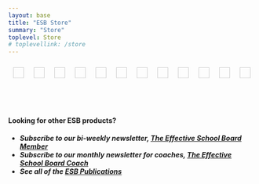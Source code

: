 ```yaml
---
layout: base
title: "ESB Store"
summary: "Store"
toplevel: Store
# toplevellink: /store
---
```



<style type="text/css">
  .button-container {
      display: flex;
      flex-wrap: wrap;
  }
  .buy-button-item {
      border: 1px solid #ccc;
      margin: 10px;
      display: inline-block;
      align-self: flex-end;
      padding: 10px; 
  }
</style>

<div class="button-container">
  
<div class="buy-button-item"><!-- start buy button code here -->
  
<div id='product-component-1734480591729'></div>
<script type="text/javascript">
/*<![CDATA[*/
(function () {
  var scriptURL = 'https://sdks.shopifycdn.com/buy-button/latest/buy-button-storefront.min.js';
  if (window.ShopifyBuy) {
    if (window.ShopifyBuy.UI) {
      ShopifyBuyInit();
    } else {
      loadScript();
    }
  } else {
    loadScript();
  }
  function loadScript() {
    var script = document.createElement('script');
    script.async = true;
    script.src = scriptURL;
    (document.getElementsByTagName('head')[0] || document.getElementsByTagName('body')[0]).appendChild(script);
    script.onload = ShopifyBuyInit;
  }
  function ShopifyBuyInit() {
    var client = ShopifyBuy.buildClient({
      domain: 'rdr0dk-ee.myshopify.com',
      storefrontAccessToken: 'a98222e68b67e5a4636fef2b3ff0dad8',
    });
    ShopifyBuy.UI.onReady(client).then(function (ui) {
      ui.createComponent('product', {
        id: '9724681060658',
        node: document.getElementById('product-component-1734480591729'),
        moneyFormat: '%24%7B%7Bamount%7D%7D',
        options: {
  "product": {
    "styles": {
      "product": {
        "@media (min-width: 601px)": {
          "max-width": "calc(25% - 20px)",
          "margin-left": "20px",
          "margin-bottom": "50px"
        }
      },
      "button": {
        ":hover": {
          "background-color": "#2e99c7"
        },
        "background-color": "#33aadd",
        ":focus": {
          "background-color": "#2e99c7"
        }
      }
    },
    "buttonDestination": "modal",
    "contents": {
      "options": false
    },
    "text": {
      "button": "View Product"
    }
  },
  "productSet": {
    "styles": {
      "products": {
        "@media (min-width: 601px)": {
          "margin-left": "-20px"
        }
      }
    }
  },
  "modalProduct": {
    "contents": {
      "img": false,
      "imgWithCarousel": true,
      "button": false,
      "buttonWithQuantity": true
    },
    "styles": {
      "product": {
        "@media (min-width: 601px)": {
          "max-width": "100%",
          "margin-left": "0px",
          "margin-bottom": "0px"
        }
      },
      "button": {
        ":hover": {
          "background-color": "#2e99c7"
        },
        "background-color": "#33aadd",
        ":focus": {
          "background-color": "#2e99c7"
        }
      }
    },
    "text": {
      "button": "Add to Cart"
    }
  },
  "option": {},
  "cart": {
    "styles": {
      "button": {
        ":hover": {
          "background-color": "#2e99c7"
        },
        "background-color": "#33aadd",
        ":focus": {
          "background-color": "#2e99c7"
        }
      }
    },
    "text": {
      "total": "Subtotal",
      "button": "Checkout"
    }
  },
  "toggle": {
    "styles": {
      "toggle": {
        "background-color": "#33aadd",
        ":hover": {
          "background-color": "#2e99c7"
        },
        ":focus": {
          "background-color": "#2e99c7"
        }
      }
    }
  }
},
      });
    });
  }
})();
/*]]>*/
</script>

</div> <!-- end ofbuy button code -->



<div class="buy-button-item"><!-- start of buy button code -->

<div id='product-component-1734473630186'></div>
<script type="text/javascript">
/*<![CDATA[*/
(function () {
  var scriptURL = 'https://sdks.shopifycdn.com/buy-button/latest/buy-button-storefront.min.js';
  if (window.ShopifyBuy) {
    if (window.ShopifyBuy.UI) {
      ShopifyBuyInit();
    } else {
      loadScript();
    }
  } else {
    loadScript();
  }
  function loadScript() {
    var script = document.createElement('script');
    script.async = true;
    script.src = scriptURL;
    (document.getElementsByTagName('head')[0] || document.getElementsByTagName('body')[0]).appendChild(script);
    script.onload = ShopifyBuyInit;
  }
  function ShopifyBuyInit() {
    var client = ShopifyBuy.buildClient({
      domain: 'rdr0dk-ee.myshopify.com',
      storefrontAccessToken: 'a98222e68b67e5a4636fef2b3ff0dad8',
    });
    ShopifyBuy.UI.onReady(client).then(function (ui) {
      ui.createComponent('product', {
        id: '9724750168370',
        node: document.getElementById('product-component-1734473630186'),
        moneyFormat: '%24%7B%7Bamount%7D%7D',
        options: {
  "product": {
    "styles": {
      "product": {
        "@media (min-width: 601px)": {
          "max-width": "calc(25% - 20px)",
          "margin-left": "20px",
          "margin-bottom": "50px"
        }
      },
      "button": {
        ":hover": {
          "background-color": "#2e99c7"
        },
        "background-color": "#33aadd",
        ":focus": {
          "background-color": "#2e99c7"
        }
      }
    },
    "buttonDestination": "modal",
    "contents": {
      "options": false
    },
    "text": {
      "button": "View Product"
    }
  },
  "productSet": {
    "styles": {
      "products": {
        "@media (min-width: 601px)": {
          "margin-left": "-20px"
        }
      }
    }
  },
  "modalProduct": {
    "contents": {
      "img": false,
      "imgWithCarousel": true,
      "button": false,
      "buttonWithQuantity": true
    },
    "styles": {
      "product": {
        "@media (min-width: 601px)": {
          "max-width": "100%",
          "margin-left": "0px",
          "margin-bottom": "0px"
        }
      },
      "button": {
        ":hover": {
          "background-color": "#2e99c7"
        },
        "background-color": "#33aadd",
        ":focus": {
          "background-color": "#2e99c7"
        }
      }
    },
    "text": {
      "button": "Add to Cart"
    }
  },
  "option": {},
  "cart": {
    "styles": {
      "button": {
        ":hover": {
          "background-color": "#2e99c7"
        },
        "background-color": "#33aadd",
        ":focus": {
          "background-color": "#2e99c7"
        }
      }
    },
    "text": {
      "total": "Subtotal",
      "button": "Checkout"
    }
  },
  "toggle": {
    "styles": {
      "toggle": {
        "background-color": "#33aadd",
        ":hover": {
          "background-color": "#2e99c7"
        },
        ":focus": {
          "background-color": "#2e99c7"
        }
      }
    }
  }
},
      });
    });
  }
})();
/*]]>*/
</script>

</div> <!-- end ofbuy button code -->


<div class="buy-button-item"><!-- start of buy button code -->

<div id='product-component-1734473705645'></div>
<script type="text/javascript">
/*<![CDATA[*/
(function () {
  var scriptURL = 'https://sdks.shopifycdn.com/buy-button/latest/buy-button-storefront.min.js';
  if (window.ShopifyBuy) {
    if (window.ShopifyBuy.UI) {
      ShopifyBuyInit();
    } else {
      loadScript();
    }
  } else {
    loadScript();
  }
  function loadScript() {
    var script = document.createElement('script');
    script.async = true;
    script.src = scriptURL;
    (document.getElementsByTagName('head')[0] || document.getElementsByTagName('body')[0]).appendChild(script);
    script.onload = ShopifyBuyInit;
  }
  function ShopifyBuyInit() {
    var client = ShopifyBuy.buildClient({
      domain: 'rdr0dk-ee.myshopify.com',
      storefrontAccessToken: 'a98222e68b67e5a4636fef2b3ff0dad8',
    });
    ShopifyBuy.UI.onReady(client).then(function (ui) {
      ui.createComponent('product', {
        id: '9724749971762',
        node: document.getElementById('product-component-1734473705645'),
        moneyFormat: '%24%7B%7Bamount%7D%7D',
        options: {
  "product": {
    "styles": {
      "product": {
        "@media (min-width: 601px)": {
          "max-width": "calc(25% - 20px)",
          "margin-left": "20px",
          "margin-bottom": "50px"
        }
      },
      "button": {
        ":hover": {
          "background-color": "#2e99c7"
        },
        "background-color": "#33aadd",
        ":focus": {
          "background-color": "#2e99c7"
        }
      }
    },
    "buttonDestination": "modal",
    "contents": {
      "options": false
    },
    "text": {
      "button": "View Product"
    }
  },
  "productSet": {
    "styles": {
      "products": {
        "@media (min-width: 601px)": {
          "margin-left": "-20px"
        }
      }
    }
  },
  "modalProduct": {
    "contents": {
      "img": false,
      "imgWithCarousel": true,
      "button": false,
      "buttonWithQuantity": true
    },
    "styles": {
      "product": {
        "@media (min-width: 601px)": {
          "max-width": "100%",
          "margin-left": "0px",
          "margin-bottom": "0px"
        }
      },
      "button": {
        ":hover": {
          "background-color": "#2e99c7"
        },
        "background-color": "#33aadd",
        ":focus": {
          "background-color": "#2e99c7"
        }
      }
    },
    "text": {
      "button": "Add to Cart"
    }
  },
  "option": {},
  "cart": {
    "styles": {
      "button": {
        ":hover": {
          "background-color": "#2e99c7"
        },
        "background-color": "#33aadd",
        ":focus": {
          "background-color": "#2e99c7"
        }
      }
    },
    "text": {
      "total": "Subtotal",
      "button": "Checkout"
    }
  },
  "toggle": {
    "styles": {
      "toggle": {
        "background-color": "#33aadd",
        ":hover": {
          "background-color": "#2e99c7"
        },
        ":focus": {
          "background-color": "#2e99c7"
        }
      }
    }
  }
},
      });
    });
  }
})();
/*]]>*/
</script>

</div> <!-- end ofbuy button code -->


<div class="buy-button-item"><!-- start of buy button code -->

<div id='product-component-1734473761321'></div>
<script type="text/javascript">
/*<![CDATA[*/
(function () {
  var scriptURL = 'https://sdks.shopifycdn.com/buy-button/latest/buy-button-storefront.min.js';
  if (window.ShopifyBuy) {
    if (window.ShopifyBuy.UI) {
      ShopifyBuyInit();
    } else {
      loadScript();
    }
  } else {
    loadScript();
  }
  function loadScript() {
    var script = document.createElement('script');
    script.async = true;
    script.src = scriptURL;
    (document.getElementsByTagName('head')[0] || document.getElementsByTagName('body')[0]).appendChild(script);
    script.onload = ShopifyBuyInit;
  }
  function ShopifyBuyInit() {
    var client = ShopifyBuy.buildClient({
      domain: 'rdr0dk-ee.myshopify.com',
      storefrontAccessToken: 'a98222e68b67e5a4636fef2b3ff0dad8',
    });
    ShopifyBuy.UI.onReady(client).then(function (ui) {
      ui.createComponent('product', {
        id: '9724750299442',
        node: document.getElementById('product-component-1734473761321'),
        moneyFormat: '%24%7B%7Bamount%7D%7D',
        options: {
  "product": {
    "styles": {
      "product": {
        "@media (min-width: 601px)": {
          "max-width": "calc(25% - 20px)",
          "margin-left": "20px",
          "margin-bottom": "50px"
        }
      },
      "button": {
        ":hover": {
          "background-color": "#2e99c7"
        },
        "background-color": "#33aadd",
        ":focus": {
          "background-color": "#2e99c7"
        }
      }
    },
    "buttonDestination": "modal",
    "contents": {
      "options": false
    },
    "text": {
      "button": "View Product"
    }
  },
  "productSet": {
    "styles": {
      "products": {
        "@media (min-width: 601px)": {
          "margin-left": "-20px"
        }
      }
    }
  },
  "modalProduct": {
    "contents": {
      "img": false,
      "imgWithCarousel": true,
      "button": false,
      "buttonWithQuantity": true
    },
    "styles": {
      "product": {
        "@media (min-width: 601px)": {
          "max-width": "100%",
          "margin-left": "0px",
          "margin-bottom": "0px"
        }
      },
      "button": {
        ":hover": {
          "background-color": "#2e99c7"
        },
        "background-color": "#33aadd",
        ":focus": {
          "background-color": "#2e99c7"
        }
      }
    },
    "text": {
      "button": "Add to Cart"
    }
  },
  "option": {},
  "cart": {
    "styles": {
      "button": {
        ":hover": {
          "background-color": "#2e99c7"
        },
        "background-color": "#33aadd",
        ":focus": {
          "background-color": "#2e99c7"
        }
      }
    },
    "text": {
      "total": "Subtotal",
      "button": "Checkout"
    }
  },
  "toggle": {
    "styles": {
      "toggle": {
        "background-color": "#33aadd",
        ":hover": {
          "background-color": "#2e99c7"
        },
        ":focus": {
          "background-color": "#2e99c7"
        }
      }
    }
  }
},
      });
    });
  }
})();
/*]]>*/
</script>

</div> <!-- end ofbuy button code -->


<div class="buy-button-item"><!-- start of buy button code -->

<div id='product-component-1734474701560'></div>
<script type="text/javascript">
/*<![CDATA[*/
(function () {
  var scriptURL = 'https://sdks.shopifycdn.com/buy-button/latest/buy-button-storefront.min.js';
  if (window.ShopifyBuy) {
    if (window.ShopifyBuy.UI) {
      ShopifyBuyInit();
    } else {
      loadScript();
    }
  } else {
    loadScript();
  }
  function loadScript() {
    var script = document.createElement('script');
    script.async = true;
    script.src = scriptURL;
    (document.getElementsByTagName('head')[0] || document.getElementsByTagName('body')[0]).appendChild(script);
    script.onload = ShopifyBuyInit;
  }
  function ShopifyBuyInit() {
    var client = ShopifyBuy.buildClient({
      domain: 'rdr0dk-ee.myshopify.com',
      storefrontAccessToken: 'a98222e68b67e5a4636fef2b3ff0dad8',
    });
    ShopifyBuy.UI.onReady(client).then(function (ui) {
      ui.createComponent('product', {
        id: '9724749873458',
        node: document.getElementById('product-component-1734474701560'),
        moneyFormat: '%24%7B%7Bamount%7D%7D',
        options: {
  "product": {
    "styles": {
      "product": {
        "@media (min-width: 601px)": {
          "max-width": "calc(25% - 20px)",
          "margin-left": "20px",
          "margin-bottom": "50px"
        }
      },
      "button": {
        ":hover": {
          "background-color": "#2e99c7"
        },
        "background-color": "#33aadd",
        ":focus": {
          "background-color": "#2e99c7"
        }
      }
    },
    "buttonDestination": "modal",
    "contents": {
      "options": false
    },
    "text": {
      "button": "View Product"
    }
  },
  "productSet": {
    "styles": {
      "products": {
        "@media (min-width: 601px)": {
          "margin-left": "-20px"
        }
      }
    }
  },
  "modalProduct": {
    "contents": {
      "img": false,
      "imgWithCarousel": true,
      "button": false,
      "buttonWithQuantity": true
    },
    "styles": {
      "product": {
        "@media (min-width: 601px)": {
          "max-width": "100%",
          "margin-left": "0px",
          "margin-bottom": "0px"
        }
      },
      "button": {
        ":hover": {
          "background-color": "#2e99c7"
        },
        "background-color": "#33aadd",
        ":focus": {
          "background-color": "#2e99c7"
        }
      }
    },
    "text": {
      "button": "Add to Cart"
    }
  },
  "option": {},
  "cart": {
    "styles": {
      "button": {
        ":hover": {
          "background-color": "#2e99c7"
        },
        "background-color": "#33aadd",
        ":focus": {
          "background-color": "#2e99c7"
        }
      }
    },
    "text": {
      "total": "Subtotal",
      "button": "Checkout"
    }
  },
  "toggle": {
    "styles": {
      "toggle": {
        "background-color": "#33aadd",
        ":hover": {
          "background-color": "#2e99c7"
        },
        ":focus": {
          "background-color": "#2e99c7"
        }
      }
    }
  }
},
      });
    });
  }
})();
/*]]>*/
</script>  

</div> <!-- end of buy button code -->




<div class="buy-button-item"><!-- start of buy button code -->

<div id='product-component-1734474742098'></div>
<script type="text/javascript">
/*<![CDATA[*/
(function () {
  var scriptURL = 'https://sdks.shopifycdn.com/buy-button/latest/buy-button-storefront.min.js';
  if (window.ShopifyBuy) {
    if (window.ShopifyBuy.UI) {
      ShopifyBuyInit();
    } else {
      loadScript();
    }
  } else {
    loadScript();
  }
  function loadScript() {
    var script = document.createElement('script');
    script.async = true;
    script.src = scriptURL;
    (document.getElementsByTagName('head')[0] || document.getElementsByTagName('body')[0]).appendChild(script);
    script.onload = ShopifyBuyInit;
  }
  function ShopifyBuyInit() {
    var client = ShopifyBuy.buildClient({
      domain: 'rdr0dk-ee.myshopify.com',
      storefrontAccessToken: 'a98222e68b67e5a4636fef2b3ff0dad8',
    });
    ShopifyBuy.UI.onReady(client).then(function (ui) {
      ui.createComponent('product', {
        id: '9724750070066',
        node: document.getElementById('product-component-1734474742098'),
        moneyFormat: '%24%7B%7Bamount%7D%7D',
        options: {
  "product": {
    "styles": {
      "product": {
        "@media (min-width: 601px)": {
          "max-width": "calc(25% - 20px)",
          "margin-left": "20px",
          "margin-bottom": "50px"
        }
      },
      "button": {
        ":hover": {
          "background-color": "#2e99c7"
        },
        "background-color": "#33aadd",
        ":focus": {
          "background-color": "#2e99c7"
        }
      }
    },
    "buttonDestination": "modal",
    "contents": {
      "options": false
    },
    "text": {
      "button": "View Product"
    }
  },
  "productSet": {
    "styles": {
      "products": {
        "@media (min-width: 601px)": {
          "margin-left": "-20px"
        }
      }
    }
  },
  "modalProduct": {
    "contents": {
      "img": false,
      "imgWithCarousel": true,
      "button": false,
      "buttonWithQuantity": true
    },
    "styles": {
      "product": {
        "@media (min-width: 601px)": {
          "max-width": "100%",
          "margin-left": "0px",
          "margin-bottom": "0px"
        }
      },
      "button": {
        ":hover": {
          "background-color": "#2e99c7"
        },
        "background-color": "#33aadd",
        ":focus": {
          "background-color": "#2e99c7"
        }
      }
    },
    "text": {
      "button": "Add to Cart"
    }
  },
  "option": {},
  "cart": {
    "styles": {
      "button": {
        ":hover": {
          "background-color": "#2e99c7"
        },
        "background-color": "#33aadd",
        ":focus": {
          "background-color": "#2e99c7"
        }
      }
    },
    "text": {
      "total": "Subtotal",
      "button": "Checkout"
    }
  },
  "toggle": {
    "styles": {
      "toggle": {
        "background-color": "#33aadd",
        ":hover": {
          "background-color": "#2e99c7"
        },
        ":focus": {
          "background-color": "#2e99c7"
        }
      }
    }
  }
},
      });
    });
  }
})();
/*]]>*/
</script>

</div> <!-- end of buy button code -->




<div class="buy-button-item"><!-- start of buy button code -->

<div id='product-component-1734474789451'></div>
<script type="text/javascript">
/*<![CDATA[*/
(function () {
  var scriptURL = 'https://sdks.shopifycdn.com/buy-button/latest/buy-button-storefront.min.js';
  if (window.ShopifyBuy) {
    if (window.ShopifyBuy.UI) {
      ShopifyBuyInit();
    } else {
      loadScript();
    }
  } else {
    loadScript();
  }
  function loadScript() {
    var script = document.createElement('script');
    script.async = true;
    script.src = scriptURL;
    (document.getElementsByTagName('head')[0] || document.getElementsByTagName('body')[0]).appendChild(script);
    script.onload = ShopifyBuyInit;
  }
  function ShopifyBuyInit() {
    var client = ShopifyBuy.buildClient({
      domain: 'rdr0dk-ee.myshopify.com',
      storefrontAccessToken: 'a98222e68b67e5a4636fef2b3ff0dad8',
    });
    ShopifyBuy.UI.onReady(client).then(function (ui) {
      ui.createComponent('product', {
        id: '9724750102834',
        node: document.getElementById('product-component-1734474789451'),
        moneyFormat: '%24%7B%7Bamount%7D%7D',
        options: {
  "product": {
    "styles": {
      "product": {
        "@media (min-width: 601px)": {
          "max-width": "calc(25% - 20px)",
          "margin-left": "20px",
          "margin-bottom": "50px"
        }
      },
      "button": {
        ":hover": {
          "background-color": "#2e99c7"
        },
        "background-color": "#33aadd",
        ":focus": {
          "background-color": "#2e99c7"
        }
      }
    },
    "buttonDestination": "modal",
    "contents": {
      "options": false
    },
    "text": {
      "button": "View Product"
    }
  },
  "productSet": {
    "styles": {
      "products": {
        "@media (min-width: 601px)": {
          "margin-left": "-20px"
        }
      }
    }
  },
  "modalProduct": {
    "contents": {
      "img": false,
      "imgWithCarousel": true,
      "button": false,
      "buttonWithQuantity": true
    },
    "styles": {
      "product": {
        "@media (min-width: 601px)": {
          "max-width": "100%",
          "margin-left": "0px",
          "margin-bottom": "0px"
        }
      },
      "button": {
        ":hover": {
          "background-color": "#2e99c7"
        },
        "background-color": "#33aadd",
        ":focus": {
          "background-color": "#2e99c7"
        }
      }
    },
    "text": {
      "button": "Add to Cart"
    }
  },
  "option": {},
  "cart": {
    "styles": {
      "button": {
        ":hover": {
          "background-color": "#2e99c7"
        },
        "background-color": "#33aadd",
        ":focus": {
          "background-color": "#2e99c7"
        }
      }
    },
    "text": {
      "total": "Subtotal",
      "button": "Checkout"
    }
  },
  "toggle": {
    "styles": {
      "toggle": {
        "background-color": "#33aadd",
        ":hover": {
          "background-color": "#2e99c7"
        },
        ":focus": {
          "background-color": "#2e99c7"
        }
      }
    }
  }
},
      });
    });
  }
})();
/*]]>*/
</script>

</div> <!-- end of buy button code -->




<div class="buy-button-item"><!-- start of buy button code -->

<div id='product-component-1734474821540'></div>
<script type="text/javascript">
/*<![CDATA[*/
(function () {
  var scriptURL = 'https://sdks.shopifycdn.com/buy-button/latest/buy-button-storefront.min.js';
  if (window.ShopifyBuy) {
    if (window.ShopifyBuy.UI) {
      ShopifyBuyInit();
    } else {
      loadScript();
    }
  } else {
    loadScript();
  }
  function loadScript() {
    var script = document.createElement('script');
    script.async = true;
    script.src = scriptURL;
    (document.getElementsByTagName('head')[0] || document.getElementsByTagName('body')[0]).appendChild(script);
    script.onload = ShopifyBuyInit;
  }
  function ShopifyBuyInit() {
    var client = ShopifyBuy.buildClient({
      domain: 'rdr0dk-ee.myshopify.com',
      storefrontAccessToken: 'a98222e68b67e5a4636fef2b3ff0dad8',
    });
    ShopifyBuy.UI.onReady(client).then(function (ui) {
      ui.createComponent('product', {
        id: '9724749742386',
        node: document.getElementById('product-component-1734474821540'),
        moneyFormat: '%24%7B%7Bamount%7D%7D',
        options: {
  "product": {
    "styles": {
      "product": {
        "@media (min-width: 601px)": {
          "max-width": "calc(25% - 20px)",
          "margin-left": "20px",
          "margin-bottom": "50px"
        }
      },
      "button": {
        ":hover": {
          "background-color": "#2e99c7"
        },
        "background-color": "#33aadd",
        ":focus": {
          "background-color": "#2e99c7"
        }
      }
    },
    "buttonDestination": "modal",
    "contents": {
      "options": false
    },
    "text": {
      "button": "View Product"
    }
  },
  "productSet": {
    "styles": {
      "products": {
        "@media (min-width: 601px)": {
          "margin-left": "-20px"
        }
      }
    }
  },
  "modalProduct": {
    "contents": {
      "img": false,
      "imgWithCarousel": true,
      "button": false,
      "buttonWithQuantity": true
    },
    "styles": {
      "product": {
        "@media (min-width: 601px)": {
          "max-width": "100%",
          "margin-left": "0px",
          "margin-bottom": "0px"
        }
      },
      "button": {
        ":hover": {
          "background-color": "#2e99c7"
        },
        "background-color": "#33aadd",
        ":focus": {
          "background-color": "#2e99c7"
        }
      }
    },
    "text": {
      "button": "Add to Cart"
    }
  },
  "option": {},
  "cart": {
    "styles": {
      "button": {
        ":hover": {
          "background-color": "#2e99c7"
        },
        "background-color": "#33aadd",
        ":focus": {
          "background-color": "#2e99c7"
        }
      }
    },
    "text": {
      "total": "Subtotal",
      "button": "Checkout"
    }
  },
  "toggle": {
    "styles": {
      "toggle": {
        "background-color": "#33aadd",
        ":hover": {
          "background-color": "#2e99c7"
        },
        ":focus": {
          "background-color": "#2e99c7"
        }
      }
    }
  }
},
      });
    });
  }
})();
/*]]>*/
</script>

</div> <!-- end of buy button code -->


<div class="buy-button-item"><!-- start of buy button code -->

<div id='product-component-1735061013638'></div>
<script type="text/javascript">
/*<![CDATA[*/
(function () {
  var scriptURL = 'https://sdks.shopifycdn.com/buy-button/latest/buy-button-storefront.min.js';
  if (window.ShopifyBuy) {
    if (window.ShopifyBuy.UI) {
      ShopifyBuyInit();
    } else {
      loadScript();
    }
  } else {
    loadScript();
  }
  function loadScript() {
    var script = document.createElement('script');
    script.async = true;
    script.src = scriptURL;
    (document.getElementsByTagName('head')[0] || document.getElementsByTagName('body')[0]).appendChild(script);
    script.onload = ShopifyBuyInit;
  }
  function ShopifyBuyInit() {
    var client = ShopifyBuy.buildClient({
      domain: 'rdr0dk-ee.myshopify.com',
      storefrontAccessToken: 'a98222e68b67e5a4636fef2b3ff0dad8',
    });
    ShopifyBuy.UI.onReady(client).then(function (ui) {
      ui.createComponent('product', {
        id: '9732038754610',
        node: document.getElementById('product-component-1735061013638'),
        moneyFormat: '%24%7B%7Bamount%7D%7D',
        options: {
  "product": {
    "styles": {
      "product": {
        "@media (min-width: 601px)": {
          "max-width": "calc(25% - 20px)",
          "margin-left": "20px",
          "margin-bottom": "50px"
        }
      },
      "button": {
        ":hover": {
          "background-color": "#2e99c7"
        },
        "background-color": "#33aadd",
        ":focus": {
          "background-color": "#2e99c7"
        }
      }
    },
    "buttonDestination": "modal",
    "contents": {
      "options": false
    },
    "text": {
      "button": "View Product"
    }
  },
  "productSet": {
    "styles": {
      "products": {
        "@media (min-width: 601px)": {
          "margin-left": "-20px"
        }
      }
    }
  },
  "modalProduct": {
    "contents": {
      "img": false,
      "imgWithCarousel": true,
      "button": false,
      "buttonWithQuantity": true
    },
    "styles": {
      "product": {
        "@media (min-width: 601px)": {
          "max-width": "100%",
          "margin-left": "0px",
          "margin-bottom": "0px"
        }
      },
      "button": {
        ":hover": {
          "background-color": "#2e99c7"
        },
        "background-color": "#33aadd",
        ":focus": {
          "background-color": "#2e99c7"
        }
      }
    },
    "text": {
      "button": "Add to Cart"
    }
  },
  "option": {},
  "cart": {
    "styles": {
      "button": {
        ":hover": {
          "background-color": "#2e99c7"
        },
        "background-color": "#33aadd",
        ":focus": {
          "background-color": "#2e99c7"
        }
      }
    },
    "text": {
      "total": "Subtotal",
      "button": "Checkout"
    }
  },
  "toggle": {
    "styles": {
      "toggle": {
        "background-color": "#33aadd",
        ":hover": {
          "background-color": "#2e99c7"
        },
        ":focus": {
          "background-color": "#2e99c7"
        }
      }
    }
  }
},
      });
    });
  }
})();
/*]]>*/
</script>

</div> <!-- end of buy button code -->

<div class="buy-button-item"><!-- start of buy button code -->

<div id='product-component-1735061047810'></div>
<script type="text/javascript">
/*<![CDATA[*/
(function () {
  var scriptURL = 'https://sdks.shopifycdn.com/buy-button/latest/buy-button-storefront.min.js';
  if (window.ShopifyBuy) {
    if (window.ShopifyBuy.UI) {
      ShopifyBuyInit();
    } else {
      loadScript();
    }
  } else {
    loadScript();
  }
  function loadScript() {
    var script = document.createElement('script');
    script.async = true;
    script.src = scriptURL;
    (document.getElementsByTagName('head')[0] || document.getElementsByTagName('body')[0]).appendChild(script);
    script.onload = ShopifyBuyInit;
  }
  function ShopifyBuyInit() {
    var client = ShopifyBuy.buildClient({
      domain: 'rdr0dk-ee.myshopify.com',
      storefrontAccessToken: 'a98222e68b67e5a4636fef2b3ff0dad8',
    });
    ShopifyBuy.UI.onReady(client).then(function (ui) {
      ui.createComponent('product', {
        id: '9732038099250',
        node: document.getElementById('product-component-1735061047810'),
        moneyFormat: '%24%7B%7Bamount%7D%7D',
        options: {
  "product": {
    "styles": {
      "product": {
        "@media (min-width: 601px)": {
          "max-width": "calc(25% - 20px)",
          "margin-left": "20px",
          "margin-bottom": "50px"
        }
      },
      "button": {
        ":hover": {
          "background-color": "#2e99c7"
        },
        "background-color": "#33aadd",
        ":focus": {
          "background-color": "#2e99c7"
        }
      }
    },
    "buttonDestination": "modal",
    "contents": {
      "options": false
    },
    "text": {
      "button": "View Product"
    }
  },
  "productSet": {
    "styles": {
      "products": {
        "@media (min-width: 601px)": {
          "margin-left": "-20px"
        }
      }
    }
  },
  "modalProduct": {
    "contents": {
      "img": false,
      "imgWithCarousel": true,
      "button": false,
      "buttonWithQuantity": true
    },
    "styles": {
      "product": {
        "@media (min-width: 601px)": {
          "max-width": "100%",
          "margin-left": "0px",
          "margin-bottom": "0px"
        }
      },
      "button": {
        ":hover": {
          "background-color": "#2e99c7"
        },
        "background-color": "#33aadd",
        ":focus": {
          "background-color": "#2e99c7"
        }
      }
    },
    "text": {
      "button": "Add to Cart"
    }
  },
  "option": {},
  "cart": {
    "styles": {
      "button": {
        ":hover": {
          "background-color": "#2e99c7"
        },
        "background-color": "#33aadd",
        ":focus": {
          "background-color": "#2e99c7"
        }
      }
    },
    "text": {
      "total": "Subtotal",
      "button": "Checkout"
    }
  },
  "toggle": {
    "styles": {
      "toggle": {
        "background-color": "#33aadd",
        ":hover": {
          "background-color": "#2e99c7"
        },
        ":focus": {
          "background-color": "#2e99c7"
        }
      }
    }
  }
},
      });
    });
  }
})();
/*]]>*/
</script>

</div> <!-- end of buy button code -->



<div class="buy-button-item"><!-- start of buy button code -->

<div id='product-component-1735060783767'></div>
<script type="text/javascript">
/*<![CDATA[*/
(function () {
  var scriptURL = 'https://sdks.shopifycdn.com/buy-button/latest/buy-button-storefront.min.js';
  if (window.ShopifyBuy) {
    if (window.ShopifyBuy.UI) {
      ShopifyBuyInit();
    } else {
      loadScript();
    }
  } else {
    loadScript();
  }
  function loadScript() {
    var script = document.createElement('script');
    script.async = true;
    script.src = scriptURL;
    (document.getElementsByTagName('head')[0] || document.getElementsByTagName('body')[0]).appendChild(script);
    script.onload = ShopifyBuyInit;
  }
  function ShopifyBuyInit() {
    var client = ShopifyBuy.buildClient({
      domain: 'rdr0dk-ee.myshopify.com',
      storefrontAccessToken: 'a98222e68b67e5a4636fef2b3ff0dad8',
    });
    ShopifyBuy.UI.onReady(client).then(function (ui) {
      ui.createComponent('product', {
        id: '9732037869874',
        node: document.getElementById('product-component-1735060783767'),
        moneyFormat: '%24%7B%7Bamount%7D%7D',
        options: {
  "product": {
    "styles": {
      "product": {
        "@media (min-width: 601px)": {
          "max-width": "calc(25% - 20px)",
          "margin-left": "20px",
          "margin-bottom": "50px"
        }
      },
      "button": {
        ":hover": {
          "background-color": "#2e99c7"
        },
        "background-color": "#33aadd",
        ":focus": {
          "background-color": "#2e99c7"
        }
      }
    },
    "buttonDestination": "modal",
    "contents": {
      "options": false
    },
    "text": {
      "button": "View Product"
    }
  },
  "productSet": {
    "styles": {
      "products": {
        "@media (min-width: 601px)": {
          "margin-left": "-20px"
        }
      }
    }
  },
  "modalProduct": {
    "contents": {
      "img": false,
      "imgWithCarousel": true,
      "button": false,
      "buttonWithQuantity": true
    },
    "styles": {
      "product": {
        "@media (min-width: 601px)": {
          "max-width": "100%",
          "margin-left": "0px",
          "margin-bottom": "0px"
        }
      },
      "button": {
        ":hover": {
          "background-color": "#2e99c7"
        },
        "background-color": "#33aadd",
        ":focus": {
          "background-color": "#2e99c7"
        }
      }
    },
    "text": {
      "button": "Add to Cart"
    }
  },
  "option": {},
  "cart": {
    "styles": {
      "button": {
        ":hover": {
          "background-color": "#2e99c7"
        },
        "background-color": "#33aadd",
        ":focus": {
          "background-color": "#2e99c7"
        }
      }
    },
    "text": {
      "total": "Subtotal",
      "button": "Checkout"
    }
  },
  "toggle": {
    "styles": {
      "toggle": {
        "background-color": "#33aadd",
        ":hover": {
          "background-color": "#2e99c7"
        },
        ":focus": {
          "background-color": "#2e99c7"
        }
      }
    }
  }
},
      });
    });
  }
})();
/*]]>*/
</script>

</div> <!-- end of buy button code -->

<div class="buy-button-item"><!-- start of buy button code -->

<div id='product-component-1735061071847'></div>
<script type="text/javascript">
/*<![CDATA[*/
(function () {
  var scriptURL = 'https://sdks.shopifycdn.com/buy-button/latest/buy-button-storefront.min.js';
  if (window.ShopifyBuy) {
    if (window.ShopifyBuy.UI) {
      ShopifyBuyInit();
    } else {
      loadScript();
    }
  } else {
    loadScript();
  }
  function loadScript() {
    var script = document.createElement('script');
    script.async = true;
    script.src = scriptURL;
    (document.getElementsByTagName('head')[0] || document.getElementsByTagName('body')[0]).appendChild(script);
    script.onload = ShopifyBuyInit;
  }
  function ShopifyBuyInit() {
    var client = ShopifyBuy.buildClient({
      domain: 'rdr0dk-ee.myshopify.com',
      storefrontAccessToken: 'a98222e68b67e5a4636fef2b3ff0dad8',
    });
    ShopifyBuy.UI.onReady(client).then(function (ui) {
      ui.createComponent('product', {
        id: '9732037443890',
        node: document.getElementById('product-component-1735061071847'),
        moneyFormat: '%24%7B%7Bamount%7D%7D',
        options: {
  "product": {
    "styles": {
      "product": {
        "@media (min-width: 601px)": {
          "max-width": "calc(25% - 20px)",
          "margin-left": "20px",
          "margin-bottom": "50px"
        }
      },
      "button": {
        ":hover": {
          "background-color": "#2e99c7"
        },
        "background-color": "#33aadd",
        ":focus": {
          "background-color": "#2e99c7"
        }
      }
    },
    "buttonDestination": "modal",
    "contents": {
      "options": false
    },
    "text": {
      "button": "View Product"
    }
  },
  "productSet": {
    "styles": {
      "products": {
        "@media (min-width: 601px)": {
          "margin-left": "-20px"
        }
      }
    }
  },
  "modalProduct": {
    "contents": {
      "img": false,
      "imgWithCarousel": true,
      "button": false,
      "buttonWithQuantity": true
    },
    "styles": {
      "product": {
        "@media (min-width: 601px)": {
          "max-width": "100%",
          "margin-left": "0px",
          "margin-bottom": "0px"
        }
      },
      "button": {
        ":hover": {
          "background-color": "#2e99c7"
        },
        "background-color": "#33aadd",
        ":focus": {
          "background-color": "#2e99c7"
        }
      }
    },
    "text": {
      "button": "Add to Cart"
    }
  },
  "option": {},
  "cart": {
    "styles": {
      "button": {
        ":hover": {
          "background-color": "#2e99c7"
        },
        "background-color": "#33aadd",
        ":focus": {
          "background-color": "#2e99c7"
        }
      }
    },
    "text": {
      "total": "Subtotal",
      "button": "Checkout"
    }
  },
  "toggle": {
    "styles": {
      "toggle": {
        "background-color": "#33aadd",
        ":hover": {
          "background-color": "#2e99c7"
        },
        ":focus": {
          "background-color": "#2e99c7"
        }
      }
    }
  }
},
      });
    });
  }
})();
/*]]>*/
</script>

</div> <!-- end of buy button code -->
</div>

<br/><br/>
<h4>Looking for other ESB products?</h4>
<h5><ul>
  <li>Subscribe to our bi-weekly newsletter, <a href="/board-member-newsletter">The Effective School Board Member</a></li>
  <li>Subscribe to our monthly newsletter for coaches, <a href="/coach-newsletter">The Effective School Board Coach</a></li>
  <li>See all of the <a href="/publications">ESB Publications</a></li>
</ul></h5>
